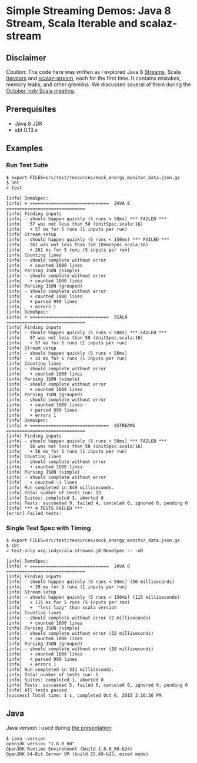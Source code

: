 # Simple Streaming Demos: Java 8 Stream, Scala Iterable and scalaz-stream

## Disclaimer

*Caution*: The code here was written as I explored Java 8 [Streams](http://docs.oracle.com/javase/8/docs/api/java/util/stream/Stream.html), Scala [Iterators](http://www.scala-lang.org/api/current/index.html#scala.collection.Iterator) and [scalaz-stream](https://github.com/scalaz/scalaz-stream), each for the first time.  It contains mistakes, memory leaks, and other gremlins.  We discussed several of them during the [October Indy Scala meeting](http://www.meetup.com/IndyScala/events/224887884/).

## Prerequisites

 * Java 8 JDK
 * sbt 0.13.x

## Examples

### Run Test Suite

```
$ export FILES=src/test/resources/mock_energy_monitor_data.json.gz
$ sbt
> test

[info] DemoSpec:
[info] + ==============================  JAVA 8  ============================== 
[info] Finding inputs
[info] - should happen quickly (5 runs < 50ms) *** FAILED ***
[info]   57 was not less than 50 (UnitSpec.scala:16)
[info]   + 57 ms for 5 runs (1 inputs per run) 
[info] Stream setup
[info] - should happen quickly (5 runs < 150ms) *** FAILED ***
[info]   261 was not less than 150 (DemoSpec.scala:16)
[info]   + 261 ms for 5 runs (5 inputs per run) 
[info] Counting lines
[info] - should complete without error
[info]   + counted 1000 lines 
[info] Parsing JSON (simple)
[info] - should complete without error
[info]   + counted 1000 lines 
[info] Parsing JSON (grouped)
[info] - should complete without error
[info]   + counted 1000 lines 
[info]   + parsed 999 lines 
[info]   + errors 1 
[info] DemoSpec:
[info] + ==============================  SCALA  ============================== 
[info] Finding inputs
[info] - should happen quickly (5 runs < 50ms) *** FAILED ***
[info]   57 was not less than 50 (UnitSpec.scala:16)
[info]   + 57 ms for 5 runs (1 inputs per run) 
[info] Stream setup
[info] - should happen quickly (5 runs < 50ms)
[info]   + 33 ms for 5 runs (1 inputs per run) 
[info] Counting lines
[info] - should complete without error
[info]   + counted 1000 lines 
[info] Parsing JSON (simple)
[info] - should complete without error
[info]   + counted 1000 lines 
[info] Parsing JSON (grouped)
[info] - should complete without error
[info]   + counted 1000 lines 
[info]   + parsed 999 lines 
[info]   + errors 1 
[info] DemoSpec:
[info] + ==============================  SSTREAMS  ============================== 
[info] Finding inputs
[info] - should happen quickly (5 runs < 50ms) *** FAILED ***
[info]   56 was not less than 50 (UnitSpec.scala:16)
[info]   + 56 ms for 5 runs (1 inputs per run) 
[info] Counting lines
[info] - should complete without error
[info]   + counted 1000 lines 
[info] Parsing JSON (simple)
[info] - should complete without error
[info]   + counted -1 lines 
[info] Run completed in 849 milliseconds.
[info] Total number of tests run: 13
[info] Suites: completed 3, aborted 0
[info] Tests: succeeded 9, failed 4, canceled 0, ignored 0, pending 0
[info] *** 4 TESTS FAILED ***
[error] Failed tests:
```

### Single Test Spec with Timing

```
$ export FILES=src/test/resources/mock_energy_monitor_data.json.gz
$ sbt
> test-only org.indyscala.streams.j8.DemoSpec -- -oD

[info] DemoSpec:
[info] + ==============================  JAVA 8  ============================== 
[info] Finding inputs
[info] - should happen quickly (5 runs < 50ms) (50 milliseconds)
[info]   + 39 ms for 5 runs (1 inputs per run) 
[info] Stream setup
[info] - should happen quickly (5 runs < 150ms) (115 milliseconds)
[info]   + 115 ms for 5 runs (5 inputs per run) 
[info]   +  "less lazy" than scala version 
[info] Counting lines
[info] - should complete without error (2 milliseconds)
[info]   + counted 1000 lines 
[info] Parsing JSON (simple)
[info] - should complete without error (32 milliseconds)
[info]   + counted 1000 lines 
[info] Parsing JSON (grouped)
[info] - should complete without error (10 milliseconds)
[info]   + counted 1000 lines 
[info]   + parsed 999 lines 
[info]   + errors 1 
[info] Run completed in 331 milliseconds.
[info] Total number of tests run: 5
[info] Suites: completed 1, aborted 0
[info] Tests: succeeded 5, failed 0, canceled 0, ignored 0, pending 0
[info] All tests passed.
[success] Total time: 1 s, completed Oct 6, 2015 3:16:36 PM
```

## Java

Java version I used during [the presentation](http://www.meetup.com/IndyScala/events/224887884/):

```
$ java -version
openjdk version "1.8.0_60"
OpenJDK Runtime Environment (build 1.8.0_60-b24)
OpenJDK 64-Bit Server VM (build 25.60-b23, mixed mode)
```
